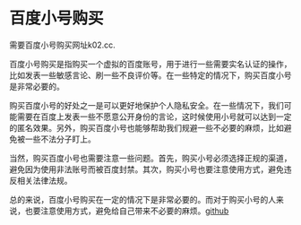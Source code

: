 # 百度小号购买

需要百度小号购买网址k02.cc.

百度小号购买是指购买一个虚拟的百度账号，用于进行一些需要实名认证的操作，比如发表一些敏感言论、刷一些不良评价等。在一些特定的情况下，购买百度小号是非常必要的。

购买百度小号的好处之一是可以更好地保护个人隐私安全。在一些情况下，我们可能需要在百度上发表一些不愿意公开身份的言论，这时候使用小号就可以达到一定的匿名效果。另外，购买百度小号也能够帮助我们规避一些不必要的麻烦，比如避免被一些不法分子盯上。

当然，购买百度小号也需要注意一些问题。首先，购买小号必须选择正规的渠道，避免因为使用非法账号而被百度封禁。其次，购买小号也要注意使用方式，避免违反相关法律法规。

总的来说，百度小号购买在一定的情况下是非常必要的。而对于购买小号的人来说，也要注意使用方式，避免给自己带来不必要的麻烦。[github](https://github.com)